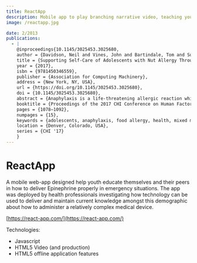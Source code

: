 ```yaml
---
title: ReactApp
description: Mobile app to play branching narrative video, teaching young people about Epinephrine pen use.
image: /reactapp.jpg

date: 2/2013
publications:
  - |
    @inproceedings{10.1145/3025453.3025680,
    author = {Davidson, Neil and Vines, John and Bartindale, Tom and Sutton, Selina and Green, David and Comber, Rob and Balaam, Madeline and Olivier, Patrick and Vance, Gillian},
    title = {Supporting Self-Care of Adolescents with Nut Allergy Through Video and Mobile Educational Tools},
    year = {2017},
    isbn = {9781450346559},
    publisher = {Association for Computing Machinery},
    address = {New York, NY, USA},
    url = {https://doi.org/10.1145/3025453.3025680},
    doi = {10.1145/3025453.3025680},
    abstract = {Anaphylaxis is a life-threatening allergic reaction which is rapid in onset. Adolescents living with anaphylaxis risk often lack the knowledge and skills required to safely manage their condition or talk to friends about it. We designed an educational intervention comprising group discussion around videos of simulated anaphylaxis scenarios and a mobile application containing video-based branching anaphylaxis narratives. We trialed the intervention with 36 nut allergic adolescents. At 1-year follow-up participants had improved adrenaline auto-injector skills and carriage, disease- and age-specific Quality of Life and confidence in anaphylaxis management. At 3-year follow-up adrenaline carriage improved further and confidence remained higher. Participants expressed how the education session was a turning point in taking control of their allergy and how the app facilitated sharing about anaphylaxis with others. We contribute insights regarding design of mobile self-care and peer-support applications for health in adolescence, and discuss strengths and limitations of video-based mobile health interventions.},
    booktitle = {Proceedings of the 2017 CHI Conference on Human Factors in Computing Systems},
    pages = {1078–1092},
    numpages = {15},
    keywords = {adolescents, anaphylaxis, food allergy, health, mixed methods, mobile health, patient education, video},
    location = {Denver, Colorado, USA},
    series = {CHI '17}
    }
---
```


# ReactApp

A mobile web-app designed help youth educate themselves and their peers in how to deliver Epinephrine properly in emergency situations. The app was deployed by health professionals investigating how technology can be used to deliver and maintain current knowledge amongst this demographic about how to administer a relatively complex medical device.

[https://react-app.com/](https://react-app.com/)

Technologies:

- Javascript
- HTML5 Video (and production)
- HTML5 offline application features

